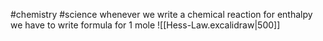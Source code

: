 #chemistry #science 
whenever we write a chemical reaction for enthalpy we have to write formula for 1 mole
![[Hess-Law.excalidraw|500]]
